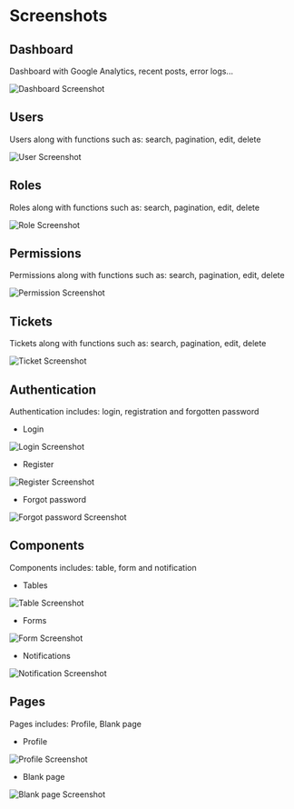 
# Screenshots


## Dashboard

Dashboard with Google Analytics, recent posts, error logs...

![Dashboard Screenshot](/images/dashboard.png)

## Users
Users along with functions such as: search, pagination, edit, delete

![User Screenshot](/images/user.png)


## Roles
Roles along with functions such as: search, pagination, edit, delete

![Role Screenshot](/images/role.png)

## Permissions
Permissions along with functions such as: search, pagination, edit, delete

![Permission Screenshot](/images/permission.png)

## Tickets
Tickets along with functions such as: search, pagination, edit, delete

![Ticket Screenshot](/images/ticket.png)

## Authentication
Authentication includes: login, registration and forgotten password

- Login

![Login Screenshot](/images/login.png)

- Register

![Register Screenshot](/images/register.png)

- Forgot password

![Forgot password Screenshot](/images/forgotpassword.png)

## Components
Components includes: table, form and notification

- Tables

![Table Screenshot](/images/table.png)

- Forms

![Form Screenshot](/images/form.png)

- Notifications

![Notification Screenshot](/images/notification.png)


## Pages
Pages includes: Profile, Blank page

- Profile

![Profile Screenshot](/images/profile.png)

- Blank page

![Blank page Screenshot](/images/blank_page.png)




